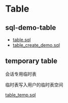 # Table

## sql-demo-table

- [table.sql](../../scripts/dev/ddl/table.sql)
- [table_create_demo.sql](../../scripts/dev/ddl/table_create_demo.sql)

## temporary table

会话专用临时表

临时表写入用户的临时表空间

[table_temp.sql](../../scripts/dev/ddl/table_temporary.sql)